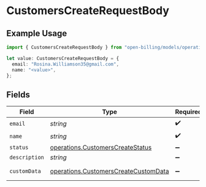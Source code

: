 # CustomersCreateRequestBody

## Example Usage

```typescript
import { CustomersCreateRequestBody } from "open-billing/models/operations";

let value: CustomersCreateRequestBody = {
  email: "Rosina.Williamson35@gmail.com",
  name: "<value>",
};
```

## Fields

| Field                                                                                        | Type                                                                                         | Required                                                                                     | Description                                                                                  |
| -------------------------------------------------------------------------------------------- | -------------------------------------------------------------------------------------------- | -------------------------------------------------------------------------------------------- | -------------------------------------------------------------------------------------------- |
| `email`                                                                                      | *string*                                                                                     | :heavy_check_mark:                                                                           | N/A                                                                                          |
| `name`                                                                                       | *string*                                                                                     | :heavy_check_mark:                                                                           | N/A                                                                                          |
| `status`                                                                                     | [operations.CustomersCreateStatus](../../models/operations/customerscreatestatus.md)         | :heavy_minus_sign:                                                                           | N/A                                                                                          |
| `description`                                                                                | *string*                                                                                     | :heavy_minus_sign:                                                                           | N/A                                                                                          |
| `customData`                                                                                 | [operations.CustomersCreateCustomData](../../models/operations/customerscreatecustomdata.md) | :heavy_minus_sign:                                                                           | Any valid JSON value                                                                         |